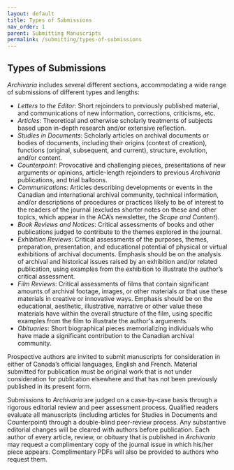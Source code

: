 ```yaml
---
layout: default
title: Types of Submissions
nav_order: 1
parent: Submitting Manuscripts
permalink: /submitting/types-of-submissions
---
```

## Types of Submissions
*Archivaria* includes several different sections, accommodating a wide range of submissions of different types and lengths:

* *Letters to the Editor*: Short rejoinders to previously published material, and communications of new information, corrections, criticisms, etc.
* *Articles*: Theoretical and otherwise scholarly treatments of subjects based upon in-depth research and/or extensive reflection.
* *Studies in Documents*: Scholarly articles on archival documents or bodies of documents, including their origins (context of creation), functions (original, subsequent, and current), structure, evolution, and/or content.
* *Counterpoint*: Provocative and challenging pieces, presentations of new arguments or opinions, article-length rejoinders to previous *Archivaria* publications, and trial balloons.
* *Communications*: Articles describing developments or events in the Canadian and international archival community, technical information, and/or descriptions of procedures or practices likely to be of interest to the readers of the journal (excludes shorter notes on these and other topics, which appear in the ACA’s newsletter, the *Scope and Content*).
* *Book Reviews and Notices*: Critical assessments of books and other publications judged to contribute to the themes explored in the journal.
* *Exhibition Reviews*: Critical assessments of the purposes, themes, preparation, presentation, and educational potential of physical or virtual exhibitions of archival documents. Emphasis should be on the analysis of archival and historical issues raised by an exhibition and/or related publication, using examples from the exhibition to illustrate the author’s critical assessment.
* *Film Reviews*: Critical assessments of films that contain significant amounts of archival footage, images, or other materials or that use these materials in creative or innovative ways. Emphasis should be on the educational, aesthetic, illustrative, narrative or other value these materials have within the overall structure of the film, using specific examples from the film to illustrate the author's arguments.
* *Obituaries*: Short biographical pieces memorializing individuals who have made a significant contribution to the Canadian archival community.

Prospective authors are invited to submit manuscripts for consideration in either of Canada’s official languages, English and French. Material submitted for publication must be original work that is not under consideration for publication elsewhere and that has not been previously published in its present form.

Submissions to *Archivaria* are judged on a case-by-case basis through a rigorous editorial review and peer assessment process. Qualified readers evaluate all manuscripts (including articles for Studies in Documents and Counterpoint) through a double-blind peer-review process. Any substantive editorial changes will be cleared with authors before publication. Each author of every article, review, or obituary that is published in *Archivaria* may request a complimentary copy of the journal issue in which his/her piece appears. Complimentary PDFs will also be provided to authors who request them.
